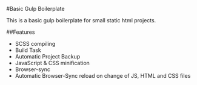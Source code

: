 #Basic Gulp Boilerplate

This is a basic gulp boilerplate for small static html projects.

##Features
* SCSS compiling
* Build Task
* Automatic Project Backup
* JavaScript & CSS minification
* Browser-sync
* Automatic Browser-Sync reload on change of JS, HTML and CSS files